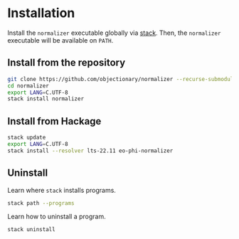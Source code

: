 # Installation

Install the `normalizer` executable globally via [stack](https://docs.haskellstack.org/en/stable).
Then, the `normalizer` executable will be available on `PATH`.

## Install from the repository

```sh
git clone https://github.com/objectionary/normalizer --recurse-submodules
cd normalizer
export LANG=C.UTF-8
stack install normalizer
```

## Install from Hackage

```sh
stack update
export LANG=C.UTF-8
stack install --resolver lts-22.11 eo-phi-normalizer
```

## Uninstall

Learn where `stack` installs programs.

```sh
stack path --programs
```

Learn how to uninstall a program.

```sh
stack uninstall
```
